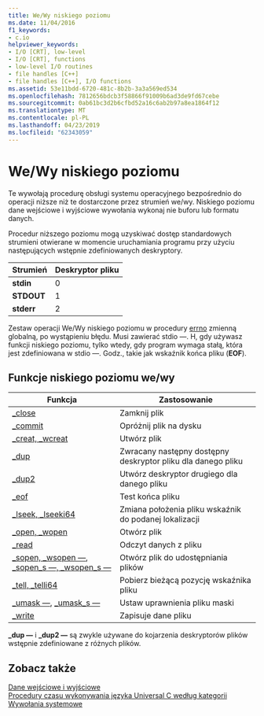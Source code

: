 ```yaml
---
title: We/Wy niskiego poziomu
ms.date: 11/04/2016
f1_keywords:
- c.io
helpviewer_keywords:
- I/O [CRT], low-level
- I/O [CRT], functions
- low-level I/O routines
- file handles [C++]
- file handles [C++], I/O functions
ms.assetid: 53e11bdd-6720-481c-8b2b-3a3a569ed534
ms.openlocfilehash: 7812656bdcb3f58866f91009b6ad3de9fd67cebe
ms.sourcegitcommit: 0ab61bc3d2b6cfbd52a16c6ab2b97a8ea1864f12
ms.translationtype: MT
ms.contentlocale: pl-PL
ms.lasthandoff: 04/23/2019
ms.locfileid: "62343059"
---
```

# <a name="low-level-io"></a>We/Wy niskiego poziomu

Te wywołają procedurę obsługi systemu operacyjnego bezpośrednio do operacji niższe niż te dostarczone przez strumień we/wy. Niskiego poziomu dane wejściowe i wyjściowe wywołania wykonaj nie buforu lub formatu danych.

Procedur niższego poziomu mogą uzyskiwać dostęp standardowych strumieni otwierane w momencie uruchamiania programu przy użyciu następujących wstępnie zdefiniowanych deskryptory.

|Strumień|Deskryptor pliku|
|------------|---------------------|
|**stdin**|0|
|**STDOUT**|1|
|**stderr**|2|

Zestaw operacji We/Wy niskiego poziomu w procedury [errno](../c-runtime-library/errno-doserrno-sys-errlist-and-sys-nerr.md) zmienną globalną, po wystąpieniu błędu. Musi zawierać stdio —. H, gdy używasz funkcji niskiego poziomu, tylko wtedy, gdy program wymaga stałą, która jest zdefiniowana w stdio —. Godz., takie jak wskaźnik końca pliku (**EOF**).

## <a name="low-level-io-functions"></a>Funkcje niskiego poziomu we/wy

|Funkcja|Zastosowanie|
|--------------|---------|
|[_close](../c-runtime-library/reference/close.md)|Zamknij plik|
|[_commit](../c-runtime-library/reference/commit.md)|Opróżnij plik na dysku|
|[_creat, _wcreat](../c-runtime-library/reference/creat-wcreat.md)|Utwórz plik|
|[_dup](../c-runtime-library/reference/dup-dup2.md)|Zwracany następny dostępny deskryptor pliku dla danego pliku|
|[_dup2](../c-runtime-library/reference/dup-dup2.md)|Utwórz deskryptor drugiego dla danego pliku|
|[_eof](../c-runtime-library/reference/eof.md)|Test końca pliku|
|[_lseek, _lseeki64](../c-runtime-library/reference/lseek-lseeki64.md)|Zmiana położenia pliku wskaźnik do podanej lokalizacji|
|[_open, _wopen](../c-runtime-library/reference/open-wopen.md)|Otwórz plik|
|[_read](../c-runtime-library/reference/read.md)|Odczyt danych z pliku|
|[_sopen, _wsopen —](../c-runtime-library/reference/sopen-wsopen.md), [_sopen_s —, _wsopen_s —](../c-runtime-library/reference/sopen-s-wsopen-s.md)|Otwórz plik do udostępniania plików|
|[_tell, _telli64](../c-runtime-library/reference/tell-telli64.md)|Pobierz bieżącą pozycję wskaźnika pliku|
|[_umask —](../c-runtime-library/reference/umask.md), [_umask_s —](../c-runtime-library/reference/umask-s.md)|Ustaw uprawnienia pliku maski|
|[_write](../c-runtime-library/reference/write.md)|Zapisuje dane pliku|

**_dup —** i **_dup2 —** są zwykle używane do kojarzenia deskryptorów plików wstępnie zdefiniowane z różnych plików.

## <a name="see-also"></a>Zobacz także

[Dane wejściowe i wyjściowe](../c-runtime-library/input-and-output.md)<br/>
[Procedury czasu wykonywania języka Universal C według kategorii](../c-runtime-library/run-time-routines-by-category.md)<br/>
[Wywołania systemowe](../c-runtime-library/system-calls.md)<br/>
